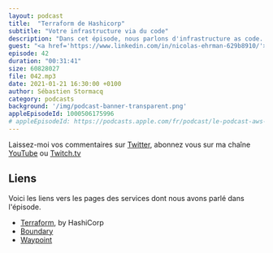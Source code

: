 ```yaml
---
layout: podcast
title:  "Terraform de Hashicorp"
subtitle: "Votre infrastructure via du code"
description: "Dans cet épisode, nous parlons d'infrastructure as code. Plus précisement de l'un des premiers outils à avoir offert cette possibilité : Terraform de HashiCorp."
guest: "<a href='https://www.linkedin.com/in/nicolas-ehrman-629b8910/'>Nicolas Ehrman</a>, Staff Solution Engineer, HashiCorp"
episode: 42
duration: "00:31:41"
size: 60828027  
file: 042.mp3  
date: 2021-01-21 16:30:00 +0100
author: Sébastien Stormacq
category: podcasts
background: '/img/podcast-banner-transparent.png'
appleEpisodeId: 1000506175996
# appleEpisodeId: https://podcasts.apple.com/fr/podcast/le-podcast-aws-en-français/id1452118442
---
```


Laissez-moi vos commentaires sur [Twitter](https://twitter.com/sebsto), abonnez vous sur ma chaîne [YouTube](https://www.youtube.com/sebsto) ou [Twitch.tv](https://www.twitch.tv/sebAWS)

## Liens

Voici les liens vers les pages des services dont nous avons parlé dans l'épisode.

- [Terraform](https://www.terraform.io/), by HashiCorp
- [Boundary](https://www.boundaryproject.io/)
- [Waypoint](https://www.waypointproject.io/)
